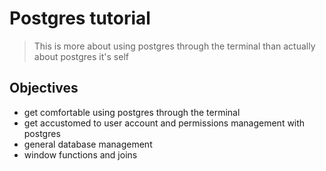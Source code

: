 # Postgres tutorial

> This is more about using postgres through the terminal than actually about postgres it's self

## Objectives

* get comfortable using postgres through the terminal
* get accustomed to user account and permissions management with postgres
* general database management 
* window functions and joins
